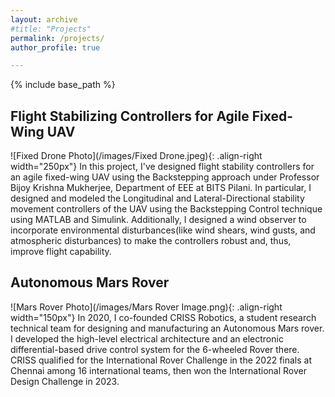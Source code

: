 ```yaml
---
layout: archive
#title: "Projects"
permalink: /projects/
author_profile: true

---
```


{% include base_path %}

Flight Stabilizing Controllers for Agile Fixed-Wing UAV
------
![Fixed Drone Photo](/images/Fixed Drone.jpeg){: .align-right width="250px"}
In this project, I've designed flight stability controllers for an agile fixed-wing UAV using the Backstepping approach under Professor Bijoy Krishna Mukherjee, Department of EEE at BITS Pilani. In particular, I designed and modeled the Longitudinal and Lateral-Directional stability movement controllers of the UAV using
the Backstepping Control technique using MATLAB and Simulink. Additionally, I designed a wind observer to incorporate environmental disturbances(like wind shears, wind gusts, and atmospheric disturbances) to make the controllers robust and, thus, improve flight capability.

Autonomous Mars Rover
---
![Mars Rover Photo](/images/Mars Rover Image.png){: .align-right width="150px"}
In 2020, I co-founded CRISS Robotics, a student research technical team for designing and manufacturing an Autonomous Mars rover. I developed the high-level electrical architecture and an electronic differential-based drive control system for the 6-wheeled Rover there. CRISS qualified for the International Rover Challenge in the 2022 finals at Chennai among 16 international teams, then won the International Rover Design Challenge in 2023.
